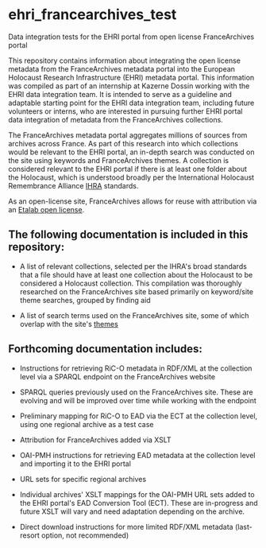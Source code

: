 # ehri_francearchives_test
Data integration tests for the EHRI portal from open license FranceArchives portal 

This repository contains information about integrating the open license metadata from the FranceArchives metadata portal into the European Holocaust Research Infrastructure (EHRI) metadata portal. This information was compiled as part of an internship at Kazerne Dossin working with the EHRI data integration team. It is intended to serve as a guideline and adaptable starting point for the EHRI data integration team, including future volunteers or interns, who are interested in pursuing further EHRI portal data integration of metadata from the FranceArchives collections. 

The FranceArchives metadata portal aggregates millions of sources from archives across France. As part of this research into which collections would be relevant to the EHRI portal, an in-depth search was conducted on the site using keywords and FranceArchives themes. A collection is considered relevant to the EHRI portal if there is at least one folder about the Holocaust, which is understood broadly per the International Holocaust Remembrance Alliance [IHRA](https://holocaustremembrance.com/) standards.

As an open-license site, FranceArchives allows for reuse with attribution via an [Etalab open license](https://etalab.gouv.fr/licence-ouverte-open-licence). 

## The following documentation is included in this repository:

- A list of relevant collections, selected per the IHRA's broad standards that a file should have at least one collection about the Holocaust to be considered a Holocaust collection. This compilation was thoroughly researched on the FranceArchives site based primarily on keyword/site theme searches, grouped by finding aid

- A list of search terms used on the FranceArchives site, some of which overlap with the site's [themes](https://francearchives.gouv.fr/fr/subjects)

## Forthcoming documentation includes: 

- Instructions for retrieving RiC-O metadata in RDF/XML at the collection level via a SPARQL endpoint on the FranceArchives website
  
- SPARQL queries previously used on the FranceArchives site. These are evolving and will be improved over time while working with the endpoint

- Preliminary mapping for RiC-O to EAD via the ECT at the collection level, using one regional archive as a test case

- Attribution for FranceArchives added via XSLT
  
- OAI-PMH instructions for retrieving EAD metadata at the collection level and importing it to the EHRI portal
  
- URL sets for specific regional archives

- Individual archives' XSLT mappings for the OAI-PMH URL sets added to the EHRI portal's EAD Conversion Tool (ECT). These are in-progress and future XSLT will vary and need adaptation depending on the archive.

- Direct download instructions for more limited RDF/XML metadata (last-resort option, not recommended)
